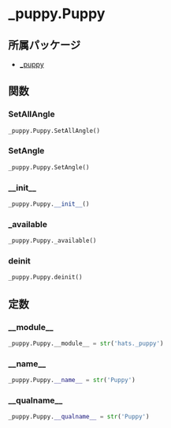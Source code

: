 # _puppy.Puppy

## 所属パッケージ
- [_puppy](../../module/_puppy)

## 関数

### SetAllAngle
```python
_puppy.Puppy.SetAllAngle()
```

### SetAngle
```python
_puppy.Puppy.SetAngle()
```

### \_\_init\_\_
```python
_puppy.Puppy.__init__()
```

### \_available
```python
_puppy.Puppy._available()
```

### deinit
```python
_puppy.Puppy.deinit()
```

## 定数

### \_\_module\_\_
```python
_puppy.Puppy.__module__ = str('hats._puppy')
```

### \_\_name\_\_
```python
_puppy.Puppy.__name__ = str('Puppy')
```

### \_\_qualname\_\_
```python
_puppy.Puppy.__qualname__ = str('Puppy')
```
